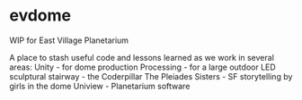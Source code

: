 # evdome
WIP for East Village Planetarium

A place to stash useful code and lessons learned as we work in several areas:
Unity - for dome production
Processing - for a large outdoor LED sculptural stairway - the Coderpillar
The Pleiades Sisters - SF storytelling by girls in the dome
Uniview - Planetarium software

